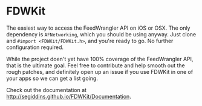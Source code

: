 FDWKit
======
The easiest way to access the FeedWrangler API on iOS or OSX. The only dependency is `AFNetworking`, which you should be using anyway. Just clone and `#import <FDWKit/FDWKit.h>`, and you're ready to go. No further configuration required.

While the project doen't yet have 100% coverage of the FeedWrangler API, that is the ultimate goal. Feel free to contribute and help smooth out the rough patches, and definitely open up an issue if you use FDWKit in one of your apps so we can get a list going.

Check out the documentation at <http://segiddins.github.io/FDWKit/Documentation>.